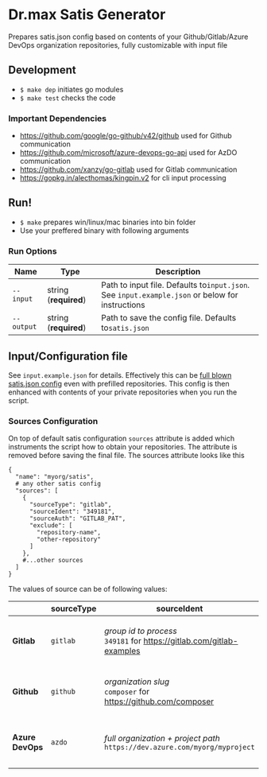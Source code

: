 # Dr.max Satis Generator

Prepares satis.json config based on contents of your Github/Gitlab/Azure DevOps organization repositories, fully customizable with input file

## Development

- `$ make dep` initiates go modules
- `$ make test` checks the code

### Important Dependencies

- https://github.com/google/go-github/v42/github used for Github communication
- https://github.com/microsoft/azure-devops-go-api used for AzDO communication
- https://github.com/xanzy/go-gitlab used for Gitlab communication
- https://gopkg.in/alecthomas/kingpin.v2 for cli input processing

## Run!

- `$ make` prepares win/linux/mac binaries into bin folder
- Use your preffered binary with following arguments

### Run Options


| Name       | Type                  | Description                                                                                     |
| ------------ | ----------------------- | ------------------------------------------------------------------------------------------------- |
| `--input`  | string (**required**) | Path to input file. Defaults to`input.json`. See `input.example.json` or below for instructions |
| `--output` | string (**required**) | Path to save the config file. Defaults to`satis.json`                                           |

## Input/Configuration file

See `input.example.json` for details. Effectively this can be [full blown satis.json config](https://getcomposer.org/doc/articles/handling-private-packages.md#setup) even with prefilled repositories. This config is then enhanced with contents of your private repositories when you run the script.

### Sources Configuration

On top of default satis configuration `sources` attribute is added which instruments the script how to obtain your repositories. The attribute is removed before saving the final file.
The sources attribute looks like this

```
{
  "name": "myorg/satis",
  # any other satis config
  "sources": [
    {
      "sourceType": "gitlab",
      "sourceIdent": "349181",
      "sourceAuth": "GITLAB_PAT",
      "exclude": [
        "repository-name",
        "other-repository"
      ]
    },
    #...other sources
  ]
}
```

The values of source can be of following values:


|                  | **sourceType** | **sourceIdent**                                                               | **sourceAuth**                                                                                                                                               | **exclude**                                             |
| ------------------ | ---------------- | ------------------------------------------------------------------------------- | -------------------------------------------------------------------------------------------------------------------------------------------------------------- |---------------------------------------------------------|
| **Gitlab**       | `gitlab`       | _group id to process_<br>`349181` for https://gitlab.com/gitlab-examples      | _Personal Access Token_ - [Create one here](https://gitlab.com/-/profile/personal_access_tokens )<br>Required scopes are  `api, read_api, read_repository`   | Names of repositories to exclude from final `satis.json` |
| **Github**       | `github`       | _organization slug_<br>`composer` for https://github.com/composer             | _Personal access token_ - [Create one here](https://github.com/settings/tokens )<br>Required scopes are  `repo, read_org`                                    |Names of repositories to exclude from final `satis.json`|
| **Azure DevOps** | `azdo`         | _full organization + project path_<br>`https://dev.azure.com/myorg/myproject` | _Personal Access Token_<br>Link for creating access token is<br>`https://dev.azure.com/YOURORG/_usersSettings/tokens`<br> Required scopes are  `Code > read` |Names of repositories to exclude from final `satis.json`|
